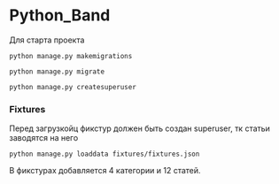 # Python_Band

Для старта проекта
```
python manage.py makemigrations

python manage.py migrate

python manage.py createsuperuser
```

### Fixtures

Перед загрузкойц фикстур должен быть создан superuser, тк статьи заводятся на него
```
python manage.py loaddata fixtures/fixtures.json
```
В фикстурах добавляется 4 категории и 12 статей.
